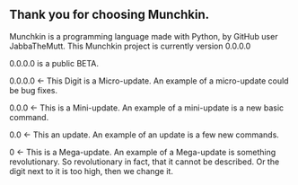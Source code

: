 Thank you for choosing Munchkin.
--------------------------------

Munchkin is a programming language made with Python, by GitHub user JabbaTheMutt.
This Munchkin project is currently version 0.0.0.0

0.0.0.0 is a public BETA.



0.0.0.0 <- This Digit is a Micro-update. An example of a micro-update could be bug fixes.

0.0.0 <- This is a Mini-update. An example of a mini-update is a new basic command.

0.0 <- This an update. An example of an update is a few new commands.

0 <- This is a Mega-update. An example of a Mega-update is something revolutionary. So revolutionary in fact, that it cannot be described. Or the digit next to it is too high, then we change it.
